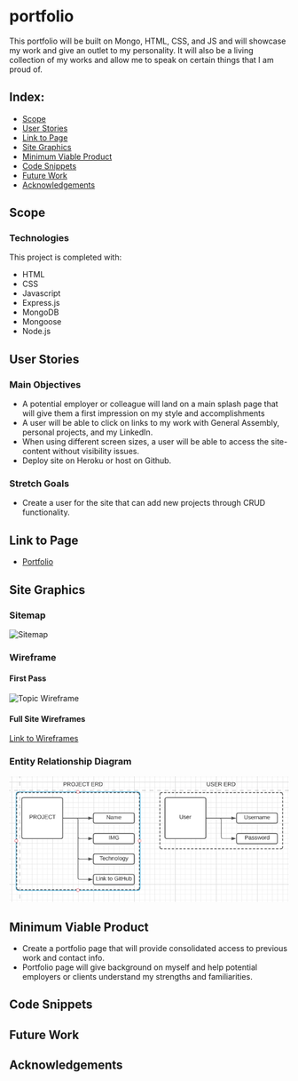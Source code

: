 # portfolio

This portfolio will be built on Mongo, HTML, CSS, and JS and will showcase my work and give an outlet to my personality.
It will also be a living collection of my works and allow me to speak on certain things that I am proud of.


## Index:

 - [Scope](#Scope)
 - [User Stories](#user-stories)
 - [Link to Page](#link-to-page)
 - [Site Graphics](#site-graphics)
 - [Minimum Viable Product](#minimum-viable-product)
 - [Code Snippets](#code-snippets)
 - [Future Work](#future-work)
 - [Acknowledgements](#acknowledgements)



## Scope


### Technologies

This project is completed with:
 - HTML
 - CSS
 - Javascript
 - Express.js
 - MongoDB
 - Mongoose
 - Node.js

## User Stories
### Main Objectives
 - A potential employer or colleague will land on a main splash page that will give them a first impression on my style and accomplishments
 - A user will be able to click on links to my work with General Assembly, personal projects, and my LinkedIn.
 - When using different screen sizes, a user will be able to access the site-content without visibility issues.
 - Deploy site on Heroku or host on Github.

### Stretch Goals
 - Create a user for the site that can add new projects through CRUD functionality.



## Link to Page
- [Portfolio](url)
## Site Graphics
### Sitemap

![Sitemap](url)

### Wireframe
#### First Pass

![Topic Wireframe](url)

#### Full Site Wireframes

[Link to Wireframes](url)

### Entity Relationship Diagram

![ERD](https://github.com/jmalabed/portfolio/blob/main/wireframe/Screen%20Shot%202021-09-10%20at%2011.47.19%20AM%20(2).png)

## Minimum Viable Product
- Create a portfolio page that will provide consolidated access to previous work and contact info.
- Portfolio page will give background on myself and help potential employers or clients understand my strengths and familiarities.


## Code Snippets


## Future Work



## Acknowledgements
